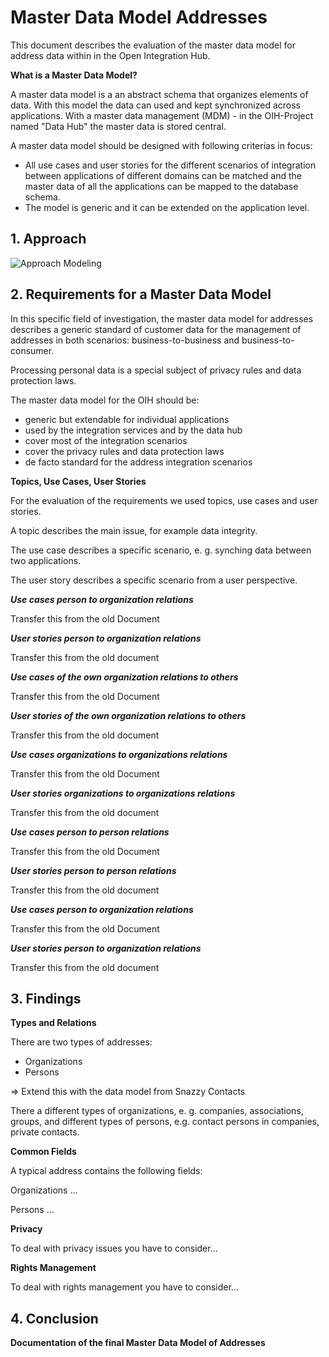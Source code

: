 # Master Data Model Addresses

This document describes the evaluation of the master data model for address data
within in the Open Integration Hub.

**What is a Master Data Model?**

A master data model is a an abstract schema that organizes elements of data.
With this model the data can used and kept synchronized across applications.
With a master data management (MDM) - in the OIH-Project named
"Data Hub" the master data is stored central.

A master data model should be designed with following criterias in focus:
- All use cases and user stories for the different scenarios of integration
between applications of different domains can be matched and the master data of
all the applications can be mapped to the database schema.
- The model is generic and it can be extended on the application level.

## 1. Approach

![Approach Modeling](https://github.com/openintegrationhub/innovation/blob/working_datamodel/images/masterdatamodel-procedure.png)

## 2. Requirements for a Master Data Model

In this specific field of investigation, the master data model for addresses
describes a generic standard of customer data for the management of addresses
in both scenarios: business-to-business and business-to-consumer.

Processing personal data is a special subject of privacy rules and data
protection laws.

The master data model for the OIH should be:
- generic but extendable for individual applications
- used by the integration services and by the data hub
- cover most of the integration scenarios
- cover the privacy rules and data protection laws
- de facto standard for the address integration scenarios

**Topics, Use Cases, User Stories**

For the evaluation of the requirements we used topics, use cases and user
stories.

A topic describes the main issue, for example data integrity.

The use case describes a specific scenario, e. g. synching data between two
applications.

The user story describes a specific scenario from a user perspective.



***Use cases person to organization relations***

Transfer this from the old Document

***User stories person to organization relations***

Transfer this from the old document

***Use cases of the own organization relations to others***

Transfer this from the old Document

***User stories of the own organization relations to others***

Transfer this from the old document

***Use cases organizations to organizations relations***

Transfer this from the old Document

***User stories organizations to organizations relations***

Transfer this from the old document

***Use cases person to person relations***

Transfer this from the old Document

***User stories person to person relations***

Transfer this from the old document

***Use cases person to organization relations***

Transfer this from the old Document

***User stories person to organization relations***

Transfer this from the old document

## 3. Findings

**Types and Relations**

There are two types of addresses:
- Organizations
- Persons

=> Extend this with the data model from Snazzy Contacts

There a different types of organizations, e. g. companies, associations, groups,
and different types of persons, e.g. contact persons in companies,
private contacts.

**Common Fields**

A typical address contains the following fields:

Organizations
...

Persons
...

**Privacy**

To deal with privacy issues you have to consider...

**Rights Management**

To deal with rights management you have to consider...

## 4. Conclusion

**Documentation of the final Master Data Model of Addresses** 
